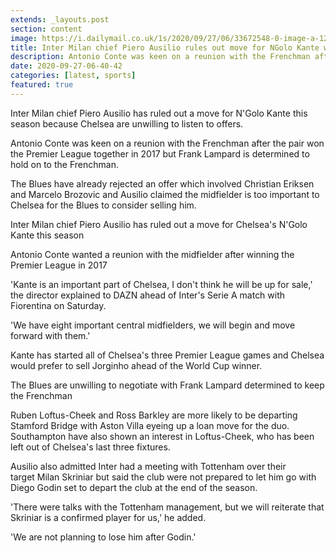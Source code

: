 ```yaml
---
extends: _layouts.post
section: content
image: https://i.dailymail.co.uk/1s/2020/09/27/06/33672548-0-image-a-12_1601184798115.jpg 
title: Inter Milan chief Piero Ausilio rules out move for NGolo Kante with Chelsea unwilling to open talks 
description: Antonio Conte was keen on a reunion with the Frenchman after the pair won the Premier League together in 2017 but Frank Lampard is determined to hold on to the Frenchman. 
date: 2020-09-27-06-40-42 
categories: [latest, sports] 
featured: true 
--- 
```

Inter Milan chief Piero Ausilio has ruled out a move for N'Golo Kante this season because Chelsea are unwilling to listen to offers.

Antonio Conte was keen on a reunion with the Frenchman after the pair won the Premier League together in 2017 but Frank Lampard is determined to hold on to the Frenchman. 

The Blues have already rejected an offer which involved Christian Eriksen and Marcelo Brozovic and Ausilio claimed the midfielder is too important to Chelsea for the Blues to consider selling him.

Inter Milan chief Piero Ausilio has ruled out a move for Chelsea's N'Golo Kante this season

Antonio Conte wanted a reunion with the midfielder after winning the Premier League in 2017

'Kante is an important part of Chelsea, I don't think he will be up for sale,' the director explained to DAZN ahead of Inter's Serie A match with Fiorentina on Saturday.

'We have eight important central midfielders, we will begin and move forward with them.'

Kante has started all of Chelsea's three Premier League games and Chelsea would prefer to sell Jorginho ahead of the World Cup winner.

The Blues are unwilling to negotiate with Frank Lampard determined to keep the Frenchman

Ruben Loftus-Cheek and Ross Barkley are more likely to be departing Stamford Bridge with Aston Villa eyeing up a loan move for the duo. Southampton have also shown an interest in Loftus-Cheek, who has been left out of Chelsea's last three fixtures.

Ausilio also admitted Inter had a meeting with Tottenham over their target Milan Skriniar but said the club were not prepared to let him go with Diego Godin set to depart the club at the end of the season. 

'There were talks with the Tottenham management, but we will reiterate that Skriniar is a confirmed player for us,' he added.

'We are not planning to lose him after Godin.'

